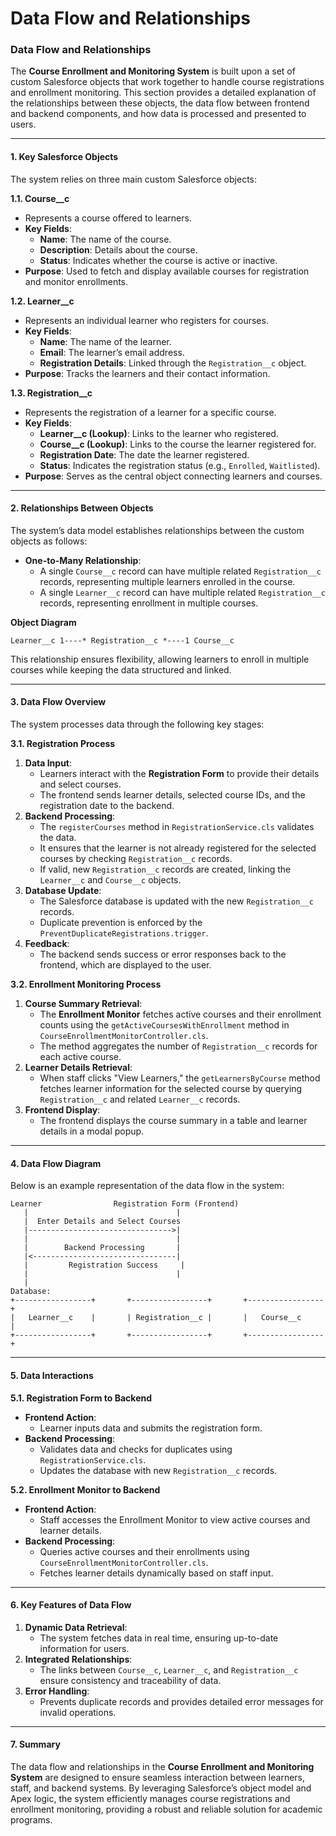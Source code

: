 # Data Flow and Relationships

### **Data Flow and Relationships**

The **Course Enrollment and Monitoring System** is built upon a set of custom Salesforce objects that work together to handle course registrations and enrollment monitoring. This section provides a detailed explanation of the relationships between these objects, the data flow between frontend and backend components, and how data is processed and presented to users.

***

#### **1. Key Salesforce Objects**

The system relies on three main custom Salesforce objects:

**1.1. Course\_\_c**

* Represents a course offered to learners.
* **Key Fields**:
  * **Name**: The name of the course.
  * **Description**: Details about the course.
  * **Status**: Indicates whether the course is active or inactive.
* **Purpose**: Used to fetch and display available courses for registration and monitor enrollments.

**1.2. Learner\_\_c**

* Represents an individual learner who registers for courses.
* **Key Fields**:
  * **Name**: The name of the learner.
  * **Email**: The learner’s email address.
  * **Registration Details**: Linked through the `Registration__c` object.
* **Purpose**: Tracks the learners and their contact information.

**1.3. Registration\_\_c**

* Represents the registration of a learner for a specific course.
* **Key Fields**:
  * **Learner\_\_c (Lookup)**: Links to the learner who registered.
  * **Course\_\_c (Lookup)**: Links to the course the learner registered for.
  * **Registration Date**: The date the learner registered.
  * **Status**: Indicates the registration status (e.g., `Enrolled`, `Waitlisted`).
* **Purpose**: Serves as the central object connecting learners and courses.

***

#### **2. Relationships Between Objects**

The system’s data model establishes relationships between the custom objects as follows:

* **One-to-Many Relationship**:
  * A single `Course__c` record can have multiple related `Registration__c` records, representing multiple learners enrolled in the course.
  * A single `Learner__c` record can have multiple related `Registration__c` records, representing enrollment in multiple courses.

**Object Diagram**

```
Learner__c 1----* Registration__c *----1 Course__c
```

This relationship ensures flexibility, allowing learners to enroll in multiple courses while keeping the data structured and linked.

***

#### **3. Data Flow Overview**

The system processes data through the following key stages:

**3.1. Registration Process**

1. **Data Input**:
   * Learners interact with the **Registration Form** to provide their details and select courses.
   * The frontend sends learner details, selected course IDs, and the registration date to the backend.
2. **Backend Processing**:
   * The `registerCourses` method in `RegistrationService.cls` validates the data.
   * It ensures that the learner is not already registered for the selected courses by checking `Registration__c` records.
   * If valid, new `Registration__c` records are created, linking the `Learner__c` and `Course__c` objects.
3. **Database Update**:
   * The Salesforce database is updated with the new `Registration__c` records.
   * Duplicate prevention is enforced by the `PreventDuplicateRegistrations.trigger`.
4. **Feedback**:
   * The backend sends success or error responses back to the frontend, which are displayed to the user.

**3.2. Enrollment Monitoring Process**

1. **Course Summary Retrieval**:
   * The **Enrollment Monitor** fetches active courses and their enrollment counts using the `getActiveCoursesWithEnrollment` method in `CourseEnrollmentMonitorController.cls`.
   * The method aggregates the number of `Registration__c` records for each active course.
2. **Learner Details Retrieval**:
   * When staff clicks "View Learners," the `getLearnersByCourse` method fetches learner information for the selected course by querying `Registration__c` and related `Learner__c` records.
3. **Frontend Display**:
   * The frontend displays the course summary in a table and learner details in a modal popup.

***

#### **4. Data Flow Diagram**

Below is an example representation of the data flow in the system:

```
Learner                Registration Form (Frontend)
   |                                 |
   |  Enter Details and Select Courses  
   |-------------------------------->|
   |                                 |
   |        Backend Processing       |
   |<--------------------------------|
   |         Registration Success     |
   |                                 |
   |
Database:
+-----------------+       +-----------------+       +-----------------+
|   Learner__c    |       | Registration__c |       |   Course__c     |
+-----------------+       +-----------------+       +-----------------+
```

***

#### **5. Data Interactions**

**5.1. Registration Form to Backend**

* **Frontend Action**:
  * Learner inputs data and submits the registration form.
* **Backend Processing**:
  * Validates data and checks for duplicates using `RegistrationService.cls`.
  * Updates the database with new `Registration__c` records.

**5.2. Enrollment Monitor to Backend**

* **Frontend Action**:
  * Staff accesses the Enrollment Monitor to view active courses and learner details.
* **Backend Processing**:
  * Queries active courses and their enrollments using `CourseEnrollmentMonitorController.cls`.
  * Fetches learner details dynamically based on staff input.

***

#### **6. Key Features of Data Flow**

1. **Dynamic Data Retrieval**:
   * The system fetches data in real time, ensuring up-to-date information for users.
2. **Integrated Relationships**:
   * The links between `Course__c`, `Learner__c`, and `Registration__c` ensure consistency and traceability of data.
3. **Error Handling**:
   * Prevents duplicate records and provides detailed error messages for invalid operations.

***

#### **7. Summary**

The data flow and relationships in the **Course Enrollment and Monitoring System** are designed to ensure seamless interaction between learners, staff, and backend systems. By leveraging Salesforce’s object model and Apex logic, the system efficiently manages course registrations and enrollment monitoring, providing a robust and reliable solution for academic programs.

